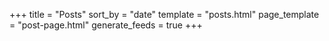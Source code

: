 +++
title = "Posts"
sort_by = "date"
template = "posts.html"
page_template = "post-page.html"
generate_feeds = true
+++
